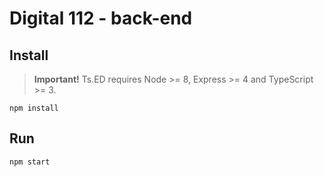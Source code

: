 # Digital 112 - back-end

## Install

> **Important!** Ts.ED requires Node >= 8, Express >= 4 and TypeScript >= 3.

```batch
npm install
```

## Run

```
npm start
```
